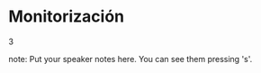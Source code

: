 #  Monitorización

<p class="vertsep"> <span class="num">3</span> </p>

note:
    Put your speaker notes here.
    You can see them pressing 's'.
